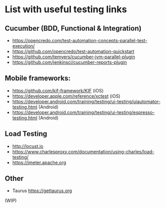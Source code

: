 # List with useful testing links

## Cucumber (BDD, Functional \& Integration)
- https://opencredo.com/test-automation-concepts-parallel-test-execution/
- https://github.com/opencredo/test-automation-quickstart
- https://github.com/temyers/cucumber-jvm-parallel-plugin
- https://github.com/jenkinsci/cucumber-reports-plugin


## Mobile frameworks:
- https://github.com/kif-framework/KIF (iOS)
- https://developer.apple.com/reference/xctest (iOS)
- https://developer.android.com/training/testing/ui-testing/uiautomator-testing.html (Android)
- https://developer.android.com/training/testing/ui-testing/espresso-testing.html (Android)

## Load Testing
- http://locust.io
- https://www.charlesproxy.com/documentation/using-charles/load-testing/
- https://jmeter.apache.org

## Other
- Taurus https://gettaurus.org

(WIP)
